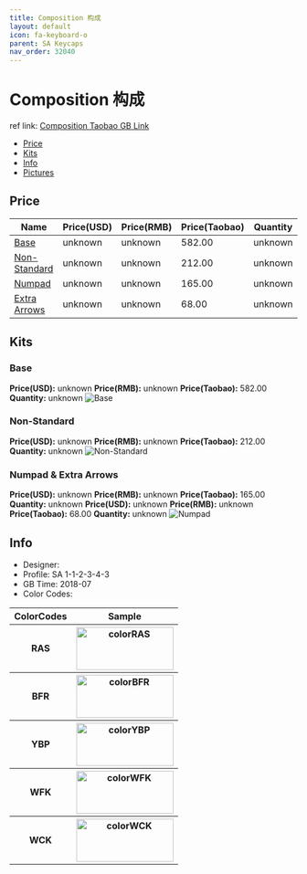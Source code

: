 ```yaml
---
title: Composition 构成
layout: default
icon: fa-keyboard-o
parent: SA Keycaps
nav_order: 32040
---
```


# Composition 构成

ref link: [Composition Taobao GB Link](https://item.taobao.com/item.htm?spm=a230r.1.14.16.44076c42YTtCE4&id=571519753155&ns=1&abbucket=11#detail)

* [Price](#price)
* [Kits](#kits)
* [Info](#info)
* [Pictures](#pictures)


## Price  

| Name          | Price(USD)    |  Price(RMB) |  Price(Taobao) | Quantity |
| ------------- | ------------- |  ---------- |  --------- | -------- |
|[Base](#base)|unknown|unknown|582.00|unknown|
|[Non-Standard](#non-standard)|unknown|unknown|212.00|unknown|
|[Numpad](#numpad)|unknown|unknown|165.00|unknown|
|[Extra Arrows](#numpad--extra-arrows)|unknown|unknown|68.00|unknown|


## Kits
### Base
**Price(USD):** unknown    **Price(RMB):** unknown    **Price(Taobao):** 582.00    **Quantity:** unknown
<img src="{{ 'assets/images/sa-keycaps/composition/kits_pics/base.jpg' | relative_url }}" alt="Base" class="image featured">

### Non-Standard
**Price(USD):** unknown    **Price(RMB):** unknown    **Price(Taobao):** 212.00    **Quantity:** unknown
<img src="{{ 'assets/images/sa-keycaps/composition/kits_pics/non-standard.jpg' | relative_url }}" alt="Non-Standard" class="image featured">

### Numpad & Extra Arrows
**Price(USD):** unknown    **Price(RMB):** unknown    **Price(Taobao):** 165.00    **Quantity:** unknown
**Price(USD):** unknown    **Price(RMB):** unknown    **Price(Taobao):** 68.00    **Quantity:** unknown
<img src="{{ 'assets/images/sa-keycaps/composition/kits_pics/numpad-extra-arrows.jpg' | relative_url }}" alt="Numpad" class="image featured">


## Info
* Designer: 
* Profile: SA 1-1-2-3-4-3
* GB Time: 2018-07
* Color Codes:  
<table style="width:100%">
  <tr>
    <th>ColorCodes</th>
    <th>Sample</th>
  </tr>
  <tr>
    <th>RAS</th>
    <th><img src="{{ 'assets/images/sa-keycaps/SP_ColorCodes/abs/SP_Abs_ColorCodes_RAS.png' | relative_url }}" alt="colorRAS" height="75" width="170"></th>
  </tr>
  <tr>
    <th>BFR</th>
    <th><img src="{{ 'assets/images/sa-keycaps/SP_ColorCodes/abs/SP_Abs_ColorCodes_BFR.png' | relative_url }}" alt="colorBFR" height="75" width="170"></th>
  </tr>
  <tr>
    <th>YBP</th>
    <th><img src="{{ 'assets/images/sa-keycaps/SP_ColorCodes/abs/SP_Abs_ColorCodes_YBP.png' | relative_url }}" alt="colorYBP" height="75" width="170"></th>
  </tr>
  <tr>
    <th>WFK</th>
    <th><img src="{{ 'assets/images/sa-keycaps/SP_ColorCodes/abs/SP_Abs_ColorCodes_WFK.png' | relative_url }}" alt="colorWFK" height="75" width="170"></th>
  </tr>
  <tr>
    <th>WCK</th>
    <th><img src="{{ 'assets/images/sa-keycaps/SP_ColorCodes/abs/SP_Abs_ColorCodes_WCK.png' | relative_url }}" alt="colorWCK" height="75" width="170"></th>
  </tr>
</table>
